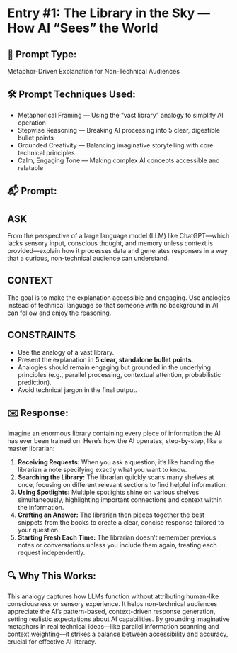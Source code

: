 # Entry #1: The Library in the Sky — How AI “Sees” the World

## 🧠 Prompt Type:
Metaphor-Driven Explanation for Non-Technical Audiences

## 🛠️ Prompt Techniques Used:
- Metaphorical Framing — Using the “vast library” analogy to simplify AI operation  
- Stepwise Reasoning — Breaking AI processing into 5 clear, digestible bullet points  
- Grounded Creativity — Balancing imaginative storytelling with core technical principles  
- Calm, Engaging Tone — Making complex AI concepts accessible and relatable  

## 📬 Prompt:

## ASK
From the perspective of a large language model (LLM) like ChatGPT—which lacks sensory input, conscious thought, and memory unless context is provided—explain how it processes data and generates responses in a way that a curious, non-technical audience can understand.

## CONTEXT
The goal is to make the explanation accessible and engaging. Use analogies instead of technical language so that someone with no background in AI can follow and enjoy the reasoning.

## CONSTRAINTS
- Use the analogy of a vast library.  
- Present the explanation in **5 clear, standalone bullet points**.  
- Analogies should remain engaging but grounded in the underlying principles (e.g., parallel processing, contextual attention, probabilistic prediction).  
- Avoid technical jargon in the final output.   

## ✉️ Response:
Imagine an enormous library containing every piece of information the AI has ever been trained on. Here’s how the AI operates, step-by-step, like a master librarian:

1. **Receiving Requests:** When you ask a question, it’s like handing the librarian a note specifying exactly what you want to know.  
2. **Searching the Library:** The librarian quickly scans many shelves at once, focusing on different relevant sections to find helpful information.  
3. **Using Spotlights:** Multiple spotlights shine on various shelves simultaneously, highlighting important connections and context within the information.  
4. **Crafting an Answer:** The librarian then pieces together the best snippets from the books to create a clear, concise response tailored to your question.  
5. **Starting Fresh Each Time:** The librarian doesn’t remember previous notes or conversations unless you include them again, treating each request independently.  

## 🔍 Why This Works:
This analogy captures how LLMs function without attributing human-like consciousness or sensory experience. It helps non-technical audiences appreciate the AI’s pattern-based, context-driven response generation, setting realistic expectations about AI capabilities. By grounding imaginative metaphors in real technical ideas—like parallel information scanning and context weighting—it strikes a balance between accessibility and accuracy, crucial for effective AI literacy.
